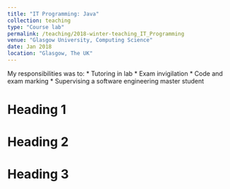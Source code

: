 ```yaml
---
title: "IT Programming: Java"
collection: teaching
type: "Course lab"
permalink: /teaching/2018-winter-teaching_IT_Programming
venue: "Glasgow University, Computing Science"
date: Jan 2018
location: "Glasgow, The UK"
---
```


My responsibilities was to:
    * Tutoring in lab
    * Exam invigilation
    * Code and exam marking
    * Supervising a software engineering master student

Heading 1
======

Heading 2
======

Heading 3
======
